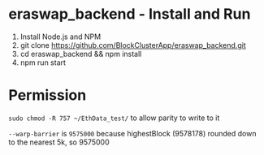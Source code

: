 # eraswap_backend - Install and Run

1. Install Node.js and NPM
3. git clone https://github.com/BlockClusterApp/eraswap_backend.git
4. cd eraswap_backend && npm install
5. npm run start

# Permission

`sudo chmod -R 757 ~/EthData_test/` to allow parity to write to it

`--warp-barrier` is `9575000` because highestBlock (9578178) rounded down to the nearest 5k, so 9575000
